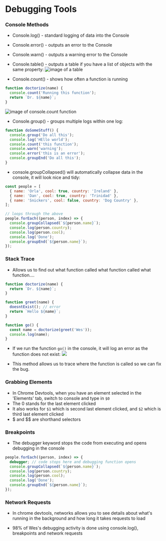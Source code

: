 # Debugging Tools

### Console Methods

* Console.log() - standard logging of data into the Console
* Console.error() - outputs an error to the Console
* Console.warn() - outputs a warning error to the Console
* Console.table() - outputs a table if you have a list of objects with the same property:
![image of a table](https://res.cloudinary.com/orla2020/image/upload/v1582095727/Javascript%20Course%20by%20Wes%20Bos/console-table_s9mtxo.png)

* Console.count() - shows how often a function is running
```Javascript
function doctorize(name) {
  console.count('Running this function');
  return `Dr. ${name}`;
}
```
![image of console.count function](https://res.cloudinary.com/orla2020/image/upload/v1582096408/Javascript%20Course%20by%20Wes%20Bos/console-count_dovky9.png)

* Console.group() - groups multiple logs within one log:
```Javascript
function doSomeStuff() {
  console.group('Do all this');
  console.log('HEllo world');
  console.count('this function');
  console.warn('warning');
  console.error('this is an error');
  console.groupEnd('Do all this');
}
```

* console.groupCollapsed() will automatically collapse data in the console, it will look nice and tidy:
```Javascript
const people = [
  { name: 'Orla', cool: true, country: 'Ireland' },
  { name: 'Dan', cool: true, country: 'Trinidad' },
  { name: 'Snickers', cool: false, country: 'Dog Country' },
];

// loops through the above
people.forEach((person, index) => {
  console.groupCollapsed(`${person.name}`);
  console.log(person.country);
  console.log(person.cool);
  console.log('Done');
  console.groupEnd(`${person.name}`);
});
``` 

### Stack Trace

* Allows us to find out what function called what function called what function....

```Javascript
function doctorize(name) {
  return `Dr. ${name}`;
}

function greet(name) {
  doesntExist(); // error
  return `Hello ${name}`;
}

function go() {
  const name = doctorize(greet('Wes'));
  console.log(name);
}
```
* If we run the function ```go()``` in the console, it will log an error as the function does not exist: 
![](https://res.cloudinary.com/orla2020/image/upload/v1582266272/Javascript%20Course%20by%20Wes%20Bos/console-error_dxray8.png)

* This method allows us to trace where the function is called so we can fix the bug.

### Grabbing Elements

* In Chrome Devtools, when you have an element selected in the 'Elements' tab, switch to console and type in ```$0```
* The 0 stands for the last element clicked
* It also works for ```$1``` which is second last element clicked, and ```$2``` which is third last element clicked
* $ and $$ are shorthand selectors

### Breakpoints

* The debugger keyword stops the code from executing and opens debugging in the console
```Javascript
people.forEach((person, index) => {
  debugger; // code stops here and debugging function opens
  console.groupCollapsed(`${person.name}`);
  console.log(person.country);
  console.log(person.cool);
  console.log('Done');
  console.groupEnd(`${person.name}`);
});
```
### Network Requests

* In chrome devtools, networks allows you to see details about what's running in the background and how long it takes requests to load

* 98% of Wes's debugging activity is done using console.log(), breakpoints and network requests

